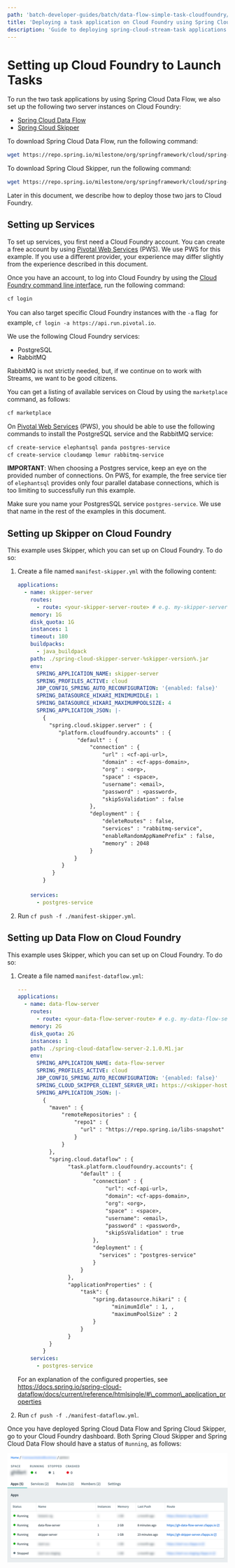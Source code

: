 ```yaml
---
path: 'batch-developer-guides/batch/data-flow-simple-task-cloudfoundry/'
title: 'Deploying a task application on Cloud Foundry using Spring Cloud Data Flow'
description: 'Guide to deploying spring-cloud-stream-task applications on Cloud Foundry using Spring Cloud Data Flow'
---
```


# Setting up Cloud Foundry to Launch Tasks

To run the two task applications by using Spring Cloud Data Flow, we also set up the following two server instances on Cloud Foundry:

- [Spring Cloud Data Flow](https://cloud.spring.io/spring-cloud-dataflow/)
- [Spring Cloud Skipper](https://cloud.spring.io/spring-cloud-skipper/)

To download Spring Cloud Data Flow, run the following command:

```bash
wget https://repo.spring.io/milestone/org/springframework/cloud/spring-cloud-dataflow-server/2.1.0.M1/spring-cloud-dataflow-server-2.1.0.M1.jar
```

To download Spring Cloud Skipper, run the following command:

```bash
wget https://repo.spring.io/milestone/org/springframework/cloud/spring-cloud-skipper-server/2.0.2.RC1/spring-cloud-skipper-server-2.0.2.RC1.jar
```

Later in this document, we describe how to deploy those two jars to Cloud Foundry.

## Setting up Services

To set up services, you first need a Cloud Foundry account. You can create a free account by using [Pivotal Web Services](https://run.pivotal.io/) (PWS). We use PWS for this example. If you use a different provider, your experience may differ slightly from the experience described in this document.

Once you have an account, to log into Cloud Foundry by using the [Cloud Foundry command line interface](https://console.run.pivotal.io/tools), run the following command:

```bash
cf login
```

<!-- TIP -->

You can also target specific Cloud Foundry instances with the `-a` flag &#151; for example, `cf login -a https://api.run.pivotal.io`.

<!-- END_TIP -->

We use the following Cloud Foundry services:

- PostgreSQL
- RabbitMQ

<!-- NOTE -->

RabbitMQ is not strictly needed, but, if we continue on to work with Streams, we want to be good citizens.

<!-- END_NOTE -->

You can get a listing of available services on Cloud by using the `marketplace` command, as follows:

```bash
cf marketplace
```

On [Pivotal Web Services](https://run.pivotal.io/) (PWS), you should be able to use the following commands to install the PostgreSQL service and the RabbitMQ service:

```bash
cf create-service elephantsql panda postgres-service
cf create-service cloudamqp lemur rabbitmq-service
```

<!-- IMPORTANT -->

**IMPORTANT**: When choosing a Postgres service, keep an eye on the provided number of connections. On PWS, for example, the free service tier of `elephantsql` provides only four parallel database connections, which is too limiting to successfully run this example.

<!-- END_IMPORTANT -->

Make sure you name your PostgresSQL service `postgres-service`. We use that name in the rest of the examples in this document.

## Setting up Skipper on Cloud Foundry

This example uses Skipper, which you can set up on Cloud Foundry. To do so:

1. Create a file named `manifest-skipper.yml` with the following content:

   ```yaml
   applications:
     - name: skipper-server
       routes:
         - route: <your-skipper-server-route> # e.g. my-skipper-server.cfapps.io
       memory: 1G
       disk_quota: 1G
       instances: 1
       timeout: 180
       buildpacks:
         - java_buildpack
       path: ./spring-cloud-skipper-server-%skipper-version%.jar
       env:
         SPRING_APPLICATION_NAME: skipper-server
         SPRING_PROFILES_ACTIVE: cloud
         JBP_CONFIG_SPRING_AUTO_RECONFIGURATION: '{enabled: false}'
         SPRING_DATASOURCE_HIKARI_MINIMUMIDLE: 1
         SPRING_DATASOURCE_HIKARI_MAXIMUMPOOLSIZE: 4
         SPRING_APPLICATION_JSON: |-
           {
             "spring.cloud.skipper.server" : {
                "platform.cloudfoundry.accounts" : {
                      "default" : {
                          "connection" : {
                              "url" : <cf-api-url>,
                              "domain" : <cf-apps-domain>,
                              "org" : <org>,
                              "space" : <space>,
                              "username": <email>,
                              "password" : <password>,
                              "skipSsValidation" : false
                          },
                          "deployment" : {
                              "deleteRoutes" : false,
                              "services" : "rabbitmq-service",
                              "enableRandomAppNamePrefix" : false,
                              "memory" : 2048
                          }
                     }
                 }
              }
           }

       services:
         - postgres-service
   ```

1. Run `cf push -f ./manifest-skipper.yml`.

## Setting up Data Flow on Cloud Foundry

This example uses Skipper, which you can set up on Cloud Foundry. To do so:

1. Create a file named `manifest-dataflow.yml`:

   ```yaml
   ---
   applications:
     - name: data-flow-server
       routes:
         - route: <your-data-flow-server-route> # e.g. my-data-flow-server.cfapps.io
       memory: 2G
       disk_quota: 2G
       instances: 1
       path: ./spring-cloud-dataflow-server-2.1.0.M1.jar
       env:
         SPRING_APPLICATION_NAME: data-flow-server
         SPRING_PROFILES_ACTIVE: cloud
         JBP_CONFIG_SPRING_AUTO_RECONFIGURATION: '{enabled: false}'
         SPRING_CLOUD_SKIPPER_CLIENT_SERVER_URI: https://<skipper-host-name>/api
         SPRING_APPLICATION_JSON: |-
           {
             "maven" : {
                 "remoteRepositories" : {
                     "repo1" : {
                       "url" : "https://repo.spring.io/libs-snapshot"
                     }
                 }
             },
             "spring.cloud.dataflow" : {
                   "task.platform.cloudfoundry.accounts": {
                       "default" : {
                           "connection" : {
                               "url": <cf-api-url>,
                               "domain": <cf-apps-domain>,
                               "org": <org>,
                               "space" : <space>,
                               "username": <email>,
                               "password" : <password>,
                               "skipSsValidation" : true
                           },
                           "deployment" : {
                             "services" : "postgres-service"
                           }
                       }
                   },
                   "applicationProperties" : {
                       "task": {
                           "spring.datasource.hikari" : {
                                 "minimumIdle" : 1, ,  
                                 "maximumPoolSize" : 2
                           }
                       }
                   }
             }
           }
       services:
         - postgres-service
   ```

   For an explanation of the configured properties, see https://docs.spring.io/spring-cloud-dataflow/docs/current/reference/htmlsingle/#\_common\_application_properties

1. Run `cf push -f ./manifest-dataflow.yml`.

Once you have deployed Spring Cloud Data Flow and Spring Cloud Skipper, go to your Cloud Foundry dashboard. Both Spring Cloud Skipper and Spring Cloud Data Flow should have a status of `Running`, as follows:

![billsetuptask executed on Cloud Foundry](images/scdf-cf-dashboard-cf.png)
